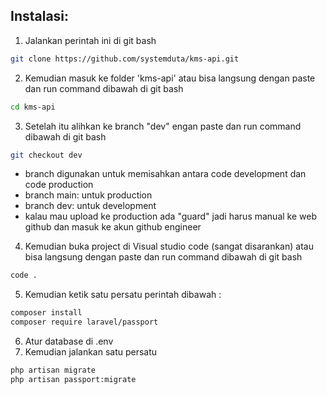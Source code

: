 ## Instalasi:

1. Jalankan perintah ini di git bash

```bash
git clone https://github.com/systemduta/kms-api.git
```

2. Kemudian masuk ke folder 'kms-api' atau bisa langsung dengan paste dan run command dibawah di git bash

```bash
cd kms-api
```

3. Setelah itu alihkan ke branch "dev" engan paste dan run command dibawah di git bash

```bash
git checkout dev
```

-   branch digunakan untuk memisahkan antara code development dan code production
-   branch main: untuk production
-   branch dev: untuk development
-   kalau mau upload ke production ada "guard" jadi harus manual ke web github dan masuk ke akun github engineer

4. Kemudian buka project di Visual studio code (sangat disarankan) atau bisa langsung dengan paste dan run command dibawah di git bash

```bash
code .
```

5. Kemudian ketik satu persatu perintah dibawah :

```bash
composer install
composer require laravel/passport
```

6. Atur database di .env
7. Kemudian jalankan satu persatu

```bash
php artisan migrate
php artisan passport:migrate
```

